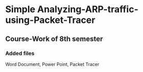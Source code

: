 # Simple Analyzing-ARP-traffic-using-Packet-Tracer
## Course-Work of 8th semester
### Added files
Word Document, Power Point, Packet Tracer 

